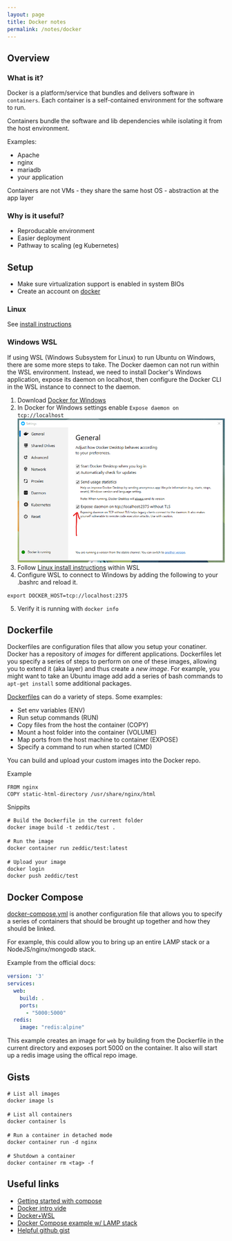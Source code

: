 ```yaml
---
layout: page
title: Docker notes
permalink: /notes/docker
---
```


## Overview

### What is it?
Docker is a platform/service that bundles and delivers software in `containers`. Each container is a self-contained environment for the software to run.

Containers bundle the software and lib dependencies while isolating it from the host environment.

Examples:
  * Apache
  * nginx
  * mariadb
  * your application

Containers are not VMs - they share the same host OS - abstraction at the app layer

### Why is it useful?
* Reproducable environment
* Easier deployment
* Pathway to scaling (eg Kubernetes)

## Setup
* Make sure virtualization support is enabled in system BIOs
* Create an account on [docker](https://docker.com)

### Linux
See [install instructions](https://docs.docker.com/install/linux/docker-ce/ubuntu/)

### Windows WSL
If using WSL (Windows Subsystem for Linux) to run Ubuntu on Windows, there are some more steps to take. The Docker daemon can not run within the WSL environment. Instead, we need to install Docker's Windows application, expose its daemon on localhost, then configure the Docker CLI in the WSL instance to connect to the daemon. 

1. Download [Docker for Windows](https://docs.docker.com/docker-for-windows/)
2. In Docker for Windows settings enable `Expose daemon on tcp://localhost`
![docker deamon setting](/assets/notes/docker-daemon.png)
3. Follow [Linux install instructions](https://docs.docker.com/install/linux/docker-ce/ubuntu/) within WSL
4. Configure WSL to connect to Windows by adding the following to your .bashrc and reload it.
  ```shell
  export DOCKER_HOST=tcp://localhost:2375
  ```
5. Verify it is running with `docker info`

## Dockerfile
Dockerfiles are configuration files that allow you setup your conatiner. Docker has a repository of *images* for different applications. Dockerfiles let you specify a series of steps to perform on one of these images, allowing you to extend it (aka layer) and thus create a *new image*. For example, you might want to take an Ubuntu image add add a series of bash commands to `apt-get install` some additional packages. 

[Dockerfiles](https://docs.docker.com/engine/reference/builder/) can do a variety of steps. Some examples:

* Set env variables (ENV)
* Run setup commands (RUN)
* Copy files from the host the container (COPY)
* Mount a host folder into the container (VOLUME)
* Map ports from the host machine to container (EXPOSE)
* Specify a command to run when started (CMD)

You can build and upload your custom images into the Docker repo.

Example
```
FROM nginx
COPY static-html-directory /usr/share/nginx/html
```

Snippits
```
# Build the Dockerfile in the current folder
docker image build -t zeddic/test . 

# Run the image
docker container run zeddic/test:latest

# Upload your image
docker login
docker push zeddic/test
```

## Docker Compose
[docker-compose.yml](https://docs.docker.com/compose/compose-file/) is another configuration file that allows you to specify a series of containers that should be brought up together and how they should be linked.

For example, this could allow you to bring up an entire LAMP stack or a NodeJS/nginx/mongodb stack.

Example from the official docs:

```yml
version: '3'
services:
  web:
    build: .
    ports:
      - "5000:5000"
  redis:
    image: "redis:alpine"
```

This example creates an image for `web` by building from the Dockerfile in the current directory and exposes port 5000 on the container. It also will start up a redis image using the offical repo image.

## Gists

```shell
# List all images
docker image ls

# List all containers
docker container ls

# Run a container in detached mode
docker container run -d nginx

# Shutdown a container
docker container rm <tag> -f
```

## Useful links
* [Getting started with compose](https://docs.docker.com/compose/gettingstarted/)
* [Docker intro vide](https://www.youtube.com/watch?v=Kyx2PsuwomE&list=WL&index=25&t=0s)
* [Docker+WSL](https://nickjanetakis.com/blog/setting-up-docker-for-windows-and-wsl-to-work-flawlessly)
* [Docker Compose example w/ LAMP stack](https://github.com/sprintcube/docker-compose-lamp?files=1)
* [Helpful github gist](https://gist.github.com/bradtraversy/89fad226dc058a41b596d586022a9bd3)